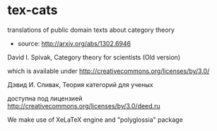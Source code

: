 # tex-cats

translations of public domain texts about category theory

* source: http://arxiv.org/abs/1302.6946

David I. Spivak, Category theory for scientists (Old version)

which is available under http://creativecommons.org/licenses/by/3.0/

Дэвид И. Спивак, Теория категорий для ученых

доступна под лицензией http://creativecommons.org/licenses/by/3.0/deed.ru

We make use of XeLaTeX engine and "polyglossia" package
